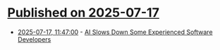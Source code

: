 # [Published on 2025-07-17](index.md)

* [2025-07-17, 11:47:00](https://soylentnews.org/article.pl?sid=25/07/16/1758241&from=rss) - [AI Slows Down Some Experienced Software Developers](https://soylentnews.org/article.pl?sid=25/07/16/1758241&from=rss)
